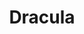 ---
title: Dracula
year: 1985
opening_date: 1985-11-29
closing_date: 1985-12-14
layout: productions
featured_image: 
image_caption:
image_credit:
playbill: 
category: 
Theatre: Theatre Jacksonville
Venue: Little Theatre
cast:
  John Harker: Patrick M. James
  Maid: Rebecca Warner
  Dr. Seward: John Wesley
  Abraham Van Helsing: David Horne
  Renfield: Michael Van Belle
  Attendant: Norman Dulaney
  Lucy: Ann Bellinger
  Dracula: Richard Sykes
crew:
  Director: Robert Arleigh White
  Set Design: Andrew Way
  Lighting Design: Andrew Way
  Technical Director: Andrew Way
  Stage Manager: Rick Hill
  Properties Coordinator: Elizabeth Turner
  Lighting Technician: Dawn Roske
  Costume Coordinator: Valerie Hall
  Costume Assistant:
    - Ann Bellinger
    - Edith Hall
  Key Grip: David Stillson
  Set Construction:
    - Dawn Roske
    - Norman Dulaney
    - David Stillson
    - Randi Glossman
    - Clark Reed
    - Russ Kirk
    - Jill McClintock
    - Massey Owens
    - Marti Carson
    - Terry Snell
    - Gloria Pepe
    - Barron Romans
  Box Office:
    - Imelda Baker
    - Edie Hall
    - Bobbie Stillson
    - Pat Powell
    - Gertrude Berman
    - Valerie Hall
    - Shirley Cooke
    - Wilma Hacker
orchestra:
external_links:
---